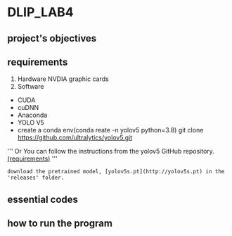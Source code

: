 # DLIP_LAB4

## project's objectives

## requirements
1. Hardware
NVDIA graphic cards
2. Software
* CUDA
* cuDNN
* Anaconda
* YOLO V5
* 
    create a conda env(conda reate -n yolov5 python=3.8)
    git clone https://github.com/ultralytics/yolov5.git
    
'''
Or You can follow the instructions from the yolov5 GitHub repository. [(requirements)](https://github.com/ultralytics/yolov5/blob/master/requirements.txt)
'''

    download the pretrained model, [yolov5s.pt](http://yolov5s.pt) in the 'releases' folder.

## essential codes


## how to run the program
